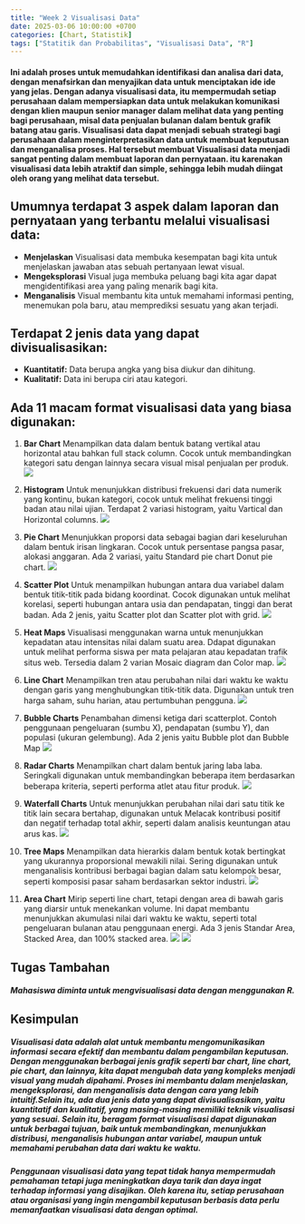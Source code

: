 ```yaml
---
title: "Week 2 Visualisasi Data"
date: 2025-03-06 10:00:00 +0700
categories: [Chart, Statistik]
tags: ["Statitik dan Probabilitas", "Visualisasi Data", "R"]
---
```


#### Ini adalah proses untuk memudahkan identifikasi dan analisa dari data, dengan menafsirkan dan menyajikan data untuk menciptakan ide ide yang jelas. Dengan adanya visualisasi data, itu mempermudah setiap perusahaan dalam mempersiapkan data untuk melakukan komunikasi dengan klien maupun senior manager dalam melihat data yang penting bagi perusahaan, misal data penjualan bulanan dalam bentuk grafik batang atau garis. Visualisasi data dapat menjadi sebuah strategi bagi perusahaan dalam menginterpretasikan data untuk membuat keputusan dan menganalisa proses. Hal tersebut membuat Visualisasi data menjadi sangat penting dalam membuat laporan dan pernyataan. itu karenakan visualisasi data lebih atraktif dan simple, sehingga lebih mudah diingat oleh orang yang melihat data tersebut. 

## Umumnya terdapat 3 aspek dalam laporan dan pernyataan yang terbantu melalui visualisasi data:
- **Menjelaskan**
    Visualisasi data membuka kesempatan bagi kita untuk menjelaskan jawaban atas sebuah pertanyaan lewat visual. 
- **Mengeksplorasi**
    Visual juga membuka peluang bagi kita agar dapat mengidentifikasi area yang paling menarik bagi kita.
- **Menganalisis**
    Visual membantu kita untuk memahami informasi penting, menemukan pola baru, atau memprediksi sesuatu yang akan terjadi.

## Terdapat 2 jenis data yang dapat divisualisasikan:
- **Kuantitatif:**
    Data berupa angka yang bisa diukur dan dihitung.
- **Kualitatif:**
    Data ini berupa ciri atau kategori.

## Ada 11 macam format visualisasi data yang biasa digunakan:
1. **Bar Chart**
    Menampilkan data dalam bentuk batang vertikal atau horizontal atau bahkan full stack column. Cocok untuk membandingkan kategori satu dengan lainnya secara visual misal penjualan per produk.
    <img src="/assets/Bar.png">

2. **Histogram**
    Untuk menunjukkan distribusi frekuensi dari data numerik yang kontinu, bukan kategori, cocok untuk melihat frekuensi tinggi badan atau nilai ujian. Terdapat 2 variasi histogram, yaitu Vartical dan Horizontal columns.
    <img src="/assets/Histogram.png">

3. **Pie Chart**
    Menunjukkan proporsi data sebagai bagian dari keseluruhan dalam bentuk irisan lingkaran. Cocok untuk persentase pangsa pasar, alokasi anggaran. Ada 2 variasi, yaitu Standard pie chart Donut pie chart.
    <img src="/assets/Pie.png">

4. **Scatter Plot**
    Untuk menampilkan hubungan antara dua variabel dalam bentuk titik-titik pada bidang koordinat. Cocok digunakan untuk melihat korelasi, seperti hubungan antara usia dan pendapatan, tinggi dan berat badan. Ada 2 jenis, yaitu Scatter plot dan Scatter plot with grid.
    <img src="/assets/Scatter.png">

5. **Heat Maps**
    Visualisasi menggunakan warna untuk menunjukkan kepadatan atau intensitas nilai dalam suatu area. Ddapat digunakan untuk melihat performa siswa per mata pelajaran atau kepadatan trafik situs web. Tersedia dalam 2 varian Mosaic diagram dan Color map.
    <img src="/assets/Heat.png">

6. **Line Chart**
    Menampilkan tren atau perubahan nilai dari waktu ke waktu dengan garis yang menghubungkan titik-titik data. Digunakan untuk tren harga saham, suhu harian, atau pertumbuhan pengguna. 
    <img src="/assets/Line.png">

7. **Bubble Charts**
    Penambahan dimensi ketiga dari scatterplot. Contoh penggunaan pengeluaran (sumbu X), pendapatan (sumbu Y), dan populasi (ukuran gelembung). Ada 2 jenis yaitu Bubble plot dan Bubble Map
    <img src="/assets/Bubble.png">

8. **Radar Charts**
    Menampilkan chart dalam bentuk jaring laba laba. Seringkali digunakan untuk membandingkan beberapa item berdasarkan beberapa kriteria, seperti performa atlet atau fitur produk.
    <img src="/assets/Radar.png">

9. **Waterfall Charts**
    Untuk menunjukkan perubahan nilai dari satu titik ke titik lain secara bertahap, digunakan untuk Melacak kontribusi positif dan negatif terhadap total akhir, seperti dalam analisis keuntungan atau arus kas.
    <img src="/assets/Waterfall.png">

10. **Tree Maps**
    Menampilkan data hierarkis dalam bentuk kotak bertingkat yang ukurannya proporsional mewakili nilai. Sering digunakan untuk menganalisis kontribusi berbagai bagian dalam satu kelompok besar, seperti komposisi pasar saham berdasarkan sektor industri.
    <img src="/assets/Tree.png">

11. **Area Chart**
    Mirip seperti line chart, tetapi dengan area di bawah garis yang diarsir untuk menekankan volume. Ini dapat membantu menunjukkan akumulasi nilai dari waktu ke waktu, seperti total pengeluaran bulanan atau penggunaan energi. Ada 3 jenis Standar Area, Stacked Area, dan 100% stacked area. 
    <img src="/assets/Area2.png">
    <img src="/assets/Area1.png">

## Tugas Tambahan
##### Mahasiswa diminta untuk mengvisualisasi data dengan menggunakan R.

## Kesimpulan
##### Visualisasi data adalah alat untuk membantu mengomunikasikan informasi secara efektif dan membantu dalam pengambilan keputusan. Dengan menggunakan berbagai jenis grafik seperti bar chart, line chart, pie chart, dan lainnya, kita dapat mengubah data yang kompleks menjadi visual yang mudah dipahami. Proses ini membantu dalam menjelaskan, mengeksplorasi, dan menganalisis data dengan cara yang lebih intuitif.Selain itu, ada dua jenis data yang dapat divisualisasikan, yaitu kuantitatif dan kualitatif, yang masing-masing memiliki teknik visualisasi yang sesuai. Selain itu, beragam format visualisasi dapat digunakan untuk berbagai tujuan, baik untuk membandingkan, menunjukkan distribusi, menganalisis hubungan antar variabel, maupun untuk memahami perubahan data dari waktu ke waktu.

##### Penggunaan visualisasi data yang tepat tidak hanya mempermudah pemahaman tetapi juga meningkatkan daya tarik dan daya ingat terhadap informasi yang disajikan. Oleh karena itu, setiap perusahaan atau organisasi yang ingin mengambil keputusan berbasis data perlu memanfaatkan visualisasi data dengan optimal.



